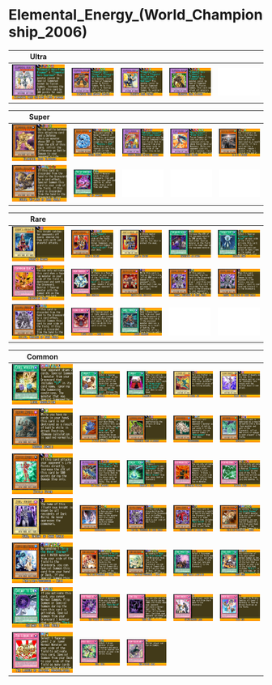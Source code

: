 # Elemental_Energy_(World_Championship_2006)

|Ultra| | | | |
|---|---|---|---|---|
|[![Elemental Hero Shining Flare Wingman ](../images/WC6-EN/1940-ElementalHeroShiningFlareWingman-WC6-EN-VG.png)](https://yugipedia.com/wiki/Elemental_Hero_Shining_Flare_Wingman_(World_Championship_2006))|[![Elemental Hero Rampart Blaster ](../images/WC6-EN/1957-ElementalHeroRampartBlaster-WC6-EN-VG.png)](https://yugipedia.com/wiki/Elemental_Hero_Rampart_Blaster_(World_Championship_2006))|[![Elemental Hero Tempest ](../images/WC6-EN/1958-ElementalHeroTempest-WC6-EN-VG.png)](https://yugipedia.com/wiki/Elemental_Hero_Tempest_(World_Championship_2006))|[![Elemental Hero Wildedge ](../images/WC6-EN/1959-ElementalHeroWildedge-WC6-EN-VG.png)](https://yugipedia.com/wiki/Elemental_Hero_Wildedge_(World_Championship_2006))|![Blank](../images/Blank.png)|

|Super| | | | |
|---|---|---|---|---|
|[![Elemental Hero Bladedge ](../images/WC6-EN/1948-ElementalHeroBladedge-WC6-EN-VG.png)](https://yugipedia.com/wiki/Elemental_Hero_Bladedge_(World_Championship_2006))|[![Water Dragon ](../images/WC6-EN/1952-WaterDragon-WC6-EN-VG.png)](https://yugipedia.com/wiki/Water_Dragon_(World_Championship_2006))|[![VWXYZ-Dragon Catapult Cannon ](../images/WC6-EN/1955-VWXYZDragonCatapultCannon-WC6-EN-VG.png)](https://yugipedia.com/wiki/VWXYZ-Dragon_Catapult_Cannon_(World_Championship_2006))|[![Cyber Blader ](../images/WC6-EN/1956-CyberBlader-WC6-EN-VG.png)](https://yugipedia.com/wiki/Cyber_Blader_(World_Championship_2006))|[![B.E.S. Tetran ](../images/WC6-EN/1968-BESTetran-WC6-EN-VG.png)](https://yugipedia.com/wiki/B.E.S._Tetran_(World_Championship_2006))|
|[![Goldd, Wu-Lord of Dark World ](../images/WC6-EN/1975-GolddWuLordofDarkWorld-WC6-EN-VG.png)](https://yugipedia.com/wiki/Goldd,_Wu-Lord_of_Dark_World_(World_Championship_2006))|[![Pot of Avarice ](../images/WC6-EN/1981-PotofAvarice-WC6-EN-VG.png)](https://yugipedia.com/wiki/Pot_of_Avarice_(World_Championship_2006))|![Blank](../images/Blank.png)|![Blank](../images/Blank.png)|![Blank](../images/Blank.png)|

|Rare| | | | |
|---|---|---|---|---|
|[![Queen's Knight ](../images/WC6-EN/1158-QueensKnight-WC6-EN-VG.png)](https://yugipedia.com/wiki/Queen%27s_Knight_(World_Championship_2006))|[![King's Knight ](../images/WC6-EN/1207-KingsKnight-WC6-EN-VG.png)](https://yugipedia.com/wiki/King%27s_Knight_(World_Championship_2006))|[![Jack's Knight ](../images/WC6-EN/1208-JacksKnight-WC6-EN-VG.png)](https://yugipedia.com/wiki/Jack%27s_Knight_(World_Championship_2006))|[![Chthonian Alliance ](../images/WC6-EN/1960-ChthonianAlliance-WC6-EN-VG.png)](https://yugipedia.com/wiki/Chthonian_Alliance_(World_Championship_2006))|[![Feather Shot ](../images/WC6-EN/1961-FeatherShot-WC6-EN-VG.png)](https://yugipedia.com/wiki/Feather_Shot_(World_Championship_2006))|
|[![Chthonian Blast ](../images/WC6-EN/1964-ChthonianBlast-WC6-EN-VG.png)](https://yugipedia.com/wiki/Chthonian_Blast_(World_Championship_2006))|[![Hero Barrier ](../images/WC6-EN/1965-HeroBarrier-WC6-EN-VG.png)](https://yugipedia.com/wiki/Hero_Barrier_(World_Championship_2006))|[![Rapid-Fire Magician ](../images/WC6-EN/1970-RapidFireMagician-WC6-EN-VG.png)](https://yugipedia.com/wiki/Rapid-Fire_Magician_(World_Championship_2006))|[![Broww, Huntsman of Dark World ](../images/WC6-EN/1972-BrowwHuntsmanofDarkWorld-WC6-EN-VG.png)](https://yugipedia.com/wiki/Broww,_Huntsman_of_Dark_World_(World_Championship_2006))|[![Brron, Mad King of Dark World ](../images/WC6-EN/1973-BrronMadKingofDarkWorld-WC6-EN-VG.png)](https://yugipedia.com/wiki/Brron,_Mad_King_of_Dark_World_(World_Championship_2006))|
|[![Sillva, Warlord of Dark World ](../images/WC6-EN/1974-SillvaWarlordofDarkWorld-WC6-EN-VG.png)](https://yugipedia.com/wiki/Sillva,_Warlord_of_Dark_World_(World_Championship_2006))|[![Level Limit - Area A ](../images/WC6-EN/1992-LevelLimitAreaA-WC6-EN-VG.png)](https://yugipedia.com/wiki/Level_Limit_-_Area_A_(World_Championship_2006))|[![Armed Changer ](../images/WC6-EN/1993-ArmedChanger-WC6-EN-VG.png)](https://yugipedia.com/wiki/Armed_Changer_(World_Championship_2006))|![Blank](../images/Blank.png)|![Blank](../images/Blank.png)|

|Common| | | | |
|---|---|---|---|---|
|[![Level Modulation ](../images/WC6-EN/1941-LevelModulation-WC6-EN-VG.png)](https://yugipedia.com/wiki/Level_Modulation_(World_Championship_2006))|[![Ojamuscle ](../images/WC6-EN/1942-Ojamuscle-WC6-EN-VG.png)](https://yugipedia.com/wiki/Ojamuscle_(World_Championship_2006))|[![Ojamagic ](../images/WC6-EN/1943-Ojamagic-WC6-EN-VG.png)](https://yugipedia.com/wiki/Ojamagic_(World_Championship_2006))|[![V-Tiger Jet ](../images/WC6-EN/1944-VTigerJet-WC6-EN-VG.png)](https://yugipedia.com/wiki/V-Tiger_Jet_(World_Championship_2006))|[![Blade Skater ](../images/WC6-EN/1945-BladeSkater-WC6-EN-VG.png)](https://yugipedia.com/wiki/Blade_Skater_(World_Championship_2006))|
|[![Reborn Zombie ](../images/WC6-EN/1946-RebornZombie-WC6-EN-VG.png)](https://yugipedia.com/wiki/Reborn_Zombie_(World_Championship_2006))|[![W-Wing Catapult ](../images/WC6-EN/1947-WWingCatapult-WC6-EN-VG.png)](https://yugipedia.com/wiki/W-Wing_Catapult_(World_Championship_2006))|[![Elemental Hero Wildheart ](../images/WC6-EN/1949-ElementalHeroWildheart-WC6-EN-VG.png)](https://yugipedia.com/wiki/Elemental_Hero_Wildheart_(World_Championship_2006))|[![Hydrogeddon ](../images/WC6-EN/1950-Hydrogeddon-WC6-EN-VG.png)](https://yugipedia.com/wiki/Hydrogeddon_(World_Championship_2006))|[![Oxygeddon ](../images/WC6-EN/1951-Oxygeddon-WC6-EN-VG.png)](https://yugipedia.com/wiki/Oxygeddon_(World_Championship_2006))|
|[![Etoile Cyber ](../images/WC6-EN/1953-EtoileCyber-WC6-EN-VG.png)](https://yugipedia.com/wiki/Etoile_Cyber_(World_Championship_2006))|[![VW-Tiger Catapult ](../images/WC6-EN/1954-VWTigerCatapult-WC6-EN-VG.png)](https://yugipedia.com/wiki/VW-Tiger_Catapult_(World_Championship_2006))|[![Bonding - H2O ](../images/WC6-EN/1962-BondingH2O-WC6-EN-VG.png)](https://yugipedia.com/wiki/Bonding_-_H2O_(World_Championship_2006))|[![Chthonian Polymer ](../images/WC6-EN/1963-ChthonianPolymer-WC6-EN-VG.png)](https://yugipedia.com/wiki/Chthonian_Polymer_(World_Championship_2006))|[![Feather Wind ](../images/WC6-EN/1966-FeatherWind-WC6-EN-VG.png)](https://yugipedia.com/wiki/Feather_Wind_(World_Championship_2006))|
|[![Zure, Knight of Dark World ](../images/WC6-EN/1967-ZureKnightofDarkWorld-WC6-EN-VG.png)](https://yugipedia.com/wiki/Zure,_Knight_of_Dark_World_(World_Championship_2006))|[![Nanobreaker ](../images/WC6-EN/1969-Nanobreaker-WC6-EN-VG.png)](https://yugipedia.com/wiki/Nanobreaker_(World_Championship_2006))|[![Beiige, Vanguard of Dark World ](../images/WC6-EN/1971-BeiigeVanguardofDarkWorld-WC6-EN-VG.png)](https://yugipedia.com/wiki/Beiige,_Vanguard_of_Dark_World_(World_Championship_2006))|[![Scarr, Scout of Dark World ](../images/WC6-EN/1976-ScarrScoutofDarkWorld-WC6-EN-VG.png)](https://yugipedia.com/wiki/Scarr,_Scout_of_Dark_World_(World_Championship_2006))|[![Familiar-Possessed - Aussa ](../images/WC6-EN/1977-FamiliarPossessedAussa-WC6-EN-VG.png)](https://yugipedia.com/wiki/Familiar-Possessed_-_Aussa_(World_Championship_2006))|
|[![Familiar-Possessed - Eria ](../images/WC6-EN/1978-FamiliarPossessedEria-WC6-EN-VG.png)](https://yugipedia.com/wiki/Familiar-Possessed_-_Eria_(World_Championship_2006))|[![Familiar-Possessed - Hiita ](../images/WC6-EN/1979-FamiliarPossessedHiita-WC6-EN-VG.png)](https://yugipedia.com/wiki/Familiar-Possessed_-_Hiita_(World_Championship_2006))|[![Familiar-Possessed - Wynn ](../images/WC6-EN/1980-FamiliarPossessedWynn-WC6-EN-VG.png)](https://yugipedia.com/wiki/Familiar-Possessed_-_Wynn_(World_Championship_2006))|[![Dark World Lightning ](../images/WC6-EN/1982-DarkWorldLightning-WC6-EN-VG.png)](https://yugipedia.com/wiki/Dark_World_Lightning_(World_Championship_2006))|[![Boss Rush ](../images/WC6-EN/1983-BossRush-WC6-EN-VG.png)](https://yugipedia.com/wiki/Boss_Rush_(World_Championship_2006))|
|[![Gateway to Dark World ](../images/WC6-EN/1984-GatewaytoDarkWorld-WC6-EN-VG.png)](https://yugipedia.com/wiki/Gateway_to_Dark_World_(World_Championship_2006))|[![The Forces of Darkness ](../images/WC6-EN/1985-TheForcesofDarkness-WC6-EN-VG.png)](https://yugipedia.com/wiki/The_Forces_of_Darkness_(World_Championship_2006))|[![Dark Deal ](../images/WC6-EN/1986-DarkDeal-WC6-EN-VG.png)](https://yugipedia.com/wiki/Dark_Deal_(World_Championship_2006))|[![Simultaneous Loss ](../images/WC6-EN/1987-SimultaneousLoss-WC6-EN-VG.png)](https://yugipedia.com/wiki/Simultaneous_Loss_(World_Championship_2006))|[![Weed Out ](../images/WC6-EN/1988-WeedOut-WC6-EN-VG.png)](https://yugipedia.com/wiki/Weed_Out_(World_Championship_2006))|
|[![The League of Uniform Nomenclature ](../images/WC6-EN/1989-TheLeagueofUniformNomenclature-WC6-EN-VG.png)](https://yugipedia.com/wiki/The_League_of_Uniform_Nomenclature_(World_Championship_2006))|[![Roll Out! ](../images/WC6-EN/1990-RollOut-WC6-EN-VG.png)](https://yugipedia.com/wiki/Roll_Out!_(World_Championship_2006))|[![Non-Fusion Area ](../images/WC6-EN/1991-NonFusionArea-WC6-EN-VG.png)](https://yugipedia.com/wiki/Non-Fusion_Area_(World_Championship_2006))